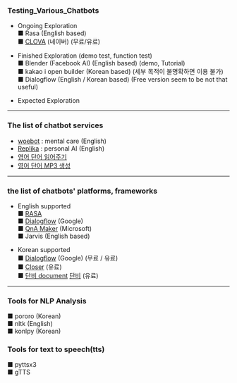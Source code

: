 ### Testing_Various_Chatbots
  
- Ongoing Exploration  
■ Rasa (English based)  
■ [CLOVA](https://clova.ai/ko) (네이버) (무료/유료)  
  
- Finished Exploration (demo test, function test)  
■ Blender (Facebook AI) (English based) (demo, Tutorial)  
■ kakao i open builder (Korean based) (세부 목적이 불명확하면 이용 불가)  
■ Dialogflow (English / Korean based) (Free version seem to be not that useful)  
  
- Expected Exploration  
  
------------------------------------------------------------------  
### The list of chatbot services  
- [woebot](https://woebothealth.com/) : mental care (English)  
- [Replika](https://replika.ai/) : personal AI (English)
- [영어 단어 읽어주기](https://ttsdemo.com/)
- [영어 단어 MP3 생성](http://www.fromtexttospeech.com/)
-------------------------------------------------------------------  
### the list of chatbots' platforms, frameworks  
- English supported  
■ [RASA](https://rasa.com/)  
■ [Dialogflow](https://dialogflow.cloud.google.com/) (Google)  
■ [QnA Maker](https://www.qnamaker.ai/) (Microsoft)  
■ Jarvis (English based)  
  
- Korean supported  
■ [Dialogflow](https://dialogflow.cloud.google.com/) (Google) (무료 / 유료)  
■ [Closer](https://www.closer.ai/) (유료)  
■ [단비 document](https://doc.danbee.ai/) [단비](https://danbee.ai/) (유료)  
-------------------------------------------------------------------  
### Tools for NLP Analysis  
■ pororo (Korean)  
■ nltk (English)  
■ konlpy (Korean)  
  
### Tools for text to speech(tts)
■ pyttsx3  
■ gTTS  
